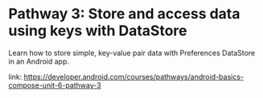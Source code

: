 # Pathway 3: Store and access data using keys with DataStore

Learn how to store simple, key-value pair data with Preferences DataStore in an Android app.

link: https://developer.android.com/courses/pathways/android-basics-compose-unit-6-pathway-3
